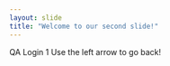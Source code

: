 ```yaml
---
layout: slide
title: "Welcome to our second slide!"
---
```

QA Login 1
Use the left arrow to go back!
